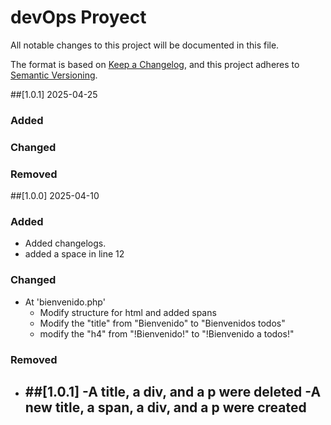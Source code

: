 # devOps Proyect

All notable changes to this project will be documented in this file.

The format is based on [Keep a Changelog](https://keepachangelog.com/en/1.0.0/),
and this project adheres to [Semantic Versioning](https://semver.org/spec/v2.0.0.html).

##[1.0.1] 2025-04-25

### Added

### Changed

### Removed

##[1.0.0] 2025-04-10

### Added

- Added changelogs.
- added a space in line 12

### Changed

- At 'bienvenido.php'
	- Modify structure for html and added spans
	- Modify the "title" from "Bienvenido" to "Bienvenidos todos"
	- modify the "h4" from "!Bienvenido!" to  "!Bienvenido a todos!" 
	
	
### Removed

- ##[1.0.1]
  -A title, a div, and a p were deleted
  -A new title, a span, a div, and a p were created
  -
